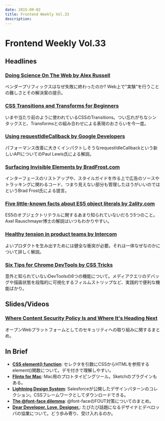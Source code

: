 ```yaml
---
date: 2015-09-02
title: Frontend Weekly Vol.33
description: 
---
```


# Frontend Weekly Vol.33

## Headlines

### [Doing Science On The Web by Alex Russell](https://medium.com/@slightlylate/doing-science-on-the-web-af26d9be2faa)

ベンダープリフィックスはなぜ失敗に終わったのか? Web上で"実験"を行うことの難しさとその解決案の提示。

### [CSS Transitions and Transforms for Beginners](https://robots.thoughtbot.com/transitions-and-transforms)

いまや当たり前のように使われているCSSのTransitions。つい忘れがちなシンタックスと、Transformsとの組み合わせによる表現のおさらいを今一度。

### [Using requestIdleCallback by Google Developers](https://developers.google.com/web/updates/2015/08/27/using-requestidlecallback)

パフォーマンス改善に大きくインパクトしそうなrequestIdleCallbackという新しいAPIについてのPaul Lewis氏による解説。

### [Surfacing Invisible Elements by BradFrost.com](http://bradfrost.com/blog/post/surfacing-invisible-elements/)

インターフェースのリストアップや、スタイルガイドを作る上で広告のソースやトラッキングに関わるコード、つまり見えない部分も管理したほうがいいのではというBrad Frost氏による提言。

### [Five little-known facts about ES5 object literals by 2ality.com](http://www.2ality.com/2015/08/object-literals-es5.html)

ES5のオブジェクトリテラルに関するあまり知られていないだろう5つのこと。Axel Rauschmayer博士の解説はいつもわかりやすい。

### [Healthy tension in product teams by Intercom](https://blog.intercom.io/healthy-tension-in-product-teams/)

よいプロダクトを生み出すためには健全な衝突が必要。それは一体なぜなのかについて詳しく解説。

### [Six Tips for Chrome DevTools by CSS Tricks](https://css-tricks.com/six-tips-for-chrome-devtools/)

意外と知られていないDevToolsの6つの機能について。メディアクエリのデバッグや描画状態を段階的に可視化するフィルムストリップなど、実践的で便利な機能ばかり。

## Slides/Videos

### [Where Content Security Policy Is and Where It's Heading Next](https://docs.google.com/presentation/d/1oLiEv3LBynS-L4ZJ1tKLPmeD0rYzNG0uG2ClxjMG2zg/pub)

オープンWebプラットフォームとしてのセキュリティへの取り組みに関するまとめ。

## In Brief

- [**CSS element() function**](http://iamvdo.me/en/blog/css-element-function): セレクタを引数にCSSからHTMLを参照するelement()関数について。デモ付きで理解しやすい。
- [**Flinto for Mac**](https://www.flinto.com/mac): Mac用のプロトタイピングツール。Sketchのプラグインもある。
- [**Lightning Design System**](http://www.lightningdesignsystem.com/): Salesforceが公開したデザインパターンのコレクション。CSSフレームワークとしてダウンロードできる。
- [**The @font-face dilemma**](https://viget.com/extend/the-font-face-dilemma): @font-faceのFOUT対策についてのまとめ。
- [**Dear Developer. Love, Designer.**](http://humaan.com/dear-developer-love-designer/): たびたび話題になるデザイナとデベロッパの協業について。どう歩み寄り、受け入れるのか。
